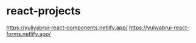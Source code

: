 # react-projects
https://yuliyabrui-react-components.netlify.app/
https://yuliyabrui-react-forms.netlify.app/
